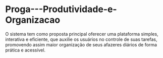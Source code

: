 # Proga---Produtividade-e-Organizacao
O sistema tem como proposta principal oferecer uma plataforma simples, interativa e eficiente, que auxilie os usuários no controle de suas tarefas, promovendo assim maior organização de seus afazeres diários de forma prática e acessível.

